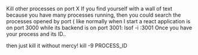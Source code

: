 Kill other processes on port X
If you find yourself with a wall of text because you have many processes running, then you could search the processes opened by port ( like normally when I start a react application is on port 3000 while its backend is on port 3001:
lsof -i :3001 
Once you have your process and its ID..

then just kill it without mercy!
kill -9 PROCESS_ID 